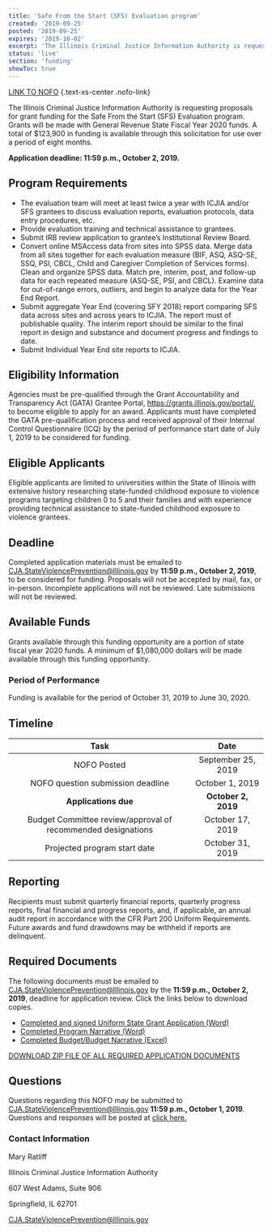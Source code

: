 ```yaml
---
title: 'Safe From the Start (SFS) Evaluation program'
created: '2019-09-25'
posted: '2019-09-25'
expires: '2019-10-02'
excerpt: 'The Illinois Criminal Justice Information Authority is requesting proposals for grant funding for the Safe From the Start (SFS) Evaluation program. Grants will be made with General Revenue State Fiscal Year 2020 funds. A total of $123,900 in funding is available through this solicitation for use over a period of eight months.'
status: 'live'
section: 'funding'
showToc: true
---
```


[LINK TO NOFO](SFSEFY20NOFO.PDF) {.text-xs-center .nofo-link}

The Illinois Criminal Justice Information Authority is requesting proposals for grant funding for the Safe From the Start (SFS) Evaluation program. Grants will be made with General Revenue State Fiscal Year 2020 funds. A total of $123,900 in funding is available through this solicitation for use over a period of eight months.

**Application deadline: 11:59 p.m., October 2, 2019.**

## Program Requirements

- The evaluation team will meet at least twice a year with ICJIA and/or SFS grantees to discuss evaluation reports, evaluation protocols, data entry procedures, etc.
- Provide evaluation training and technical assistance to grantees.
- Submit IRB review application to grantee’s Institutional Review Board.
- Convert online MSAccess data from sites into SPSS data. Merge data from all sites together for each evaluation measure (BIF, ASQ, ASQ-SE, SSQ, PSI, CBCL, Child and Caregiver Completion of Services forms). Clean and organize SPSS data. Match pre, interim, post, and follow-up data for each repeated measure (ASQ-SE, PSI, and CBCL). Examine data for out-of-range errors, outliers, and begin to analyze data for the Year End Report.
- Submit aggregate Year End (covering SFY 2018) report comparing SFS data across sites and across years to ICJIA. The report must of publishable quality. The interim report should be similar to the final report in design and substance and document progress and findings to date.
- Submit Individual Year End site reports to ICJIA.

## Eligibility Information

Agencies must be pre-qualified through the Grant Accountability and Transparency Act (GATA) Grantee Portal, https://grants.illinois.gov/portal/, to become eligible to apply for an award. Applicants must have completed the GATA pre-qualification process and received approval of their Internal Control Questionnaire (ICQ) by the period of performance start date of July 1, 2019 to be considered for funding.

## Eligible Applicants

Eligible applicants are limited to universities within the State of Illinois with extensive history researching state-funded childhood exposure to violence programs targeting children 0 to 5 and their families and with experience providing technical assistance to state-funded childhood exposure to violence grantees.

## Deadline

Completed application materials must be emailed to CJA.StateViolencePrevention@Illinois.gov by **11:59 p.m., October 2, 2019**, to be considered for funding. Proposals will not be accepted by mail, fax, or in-person. Incomplete applications will not be reviewed. Late submissions will not be reviewed.

## Available Funds

Grants available through this funding opportunity are a portion of state fiscal year 2020 funds. A minimum of $1,080,000 dollars will be made available through this funding opportunity.

### Period of Performance

Funding is available for the period of October 31, 2019 to June 30, 2020.

## Timeline

|                             Task                             |        Date         |
| :----------------------------------------------------------: | :-----------------: |
|                         NOFO Posted                          | September 25, 2019  |
|              NOFO question submission deadline               |   October 1, 2019   |
|                     **Applications due**                     | **October 2, 2019** |
| Budget Committee review/approval of recommended designations |  October 17, 2019   |
|                 Projected program start date                 |  October 31, 2019   |

## Reporting

Recipients must submit quarterly financial reports, quarterly progress reports, final financial and progress reports, and, if applicable, an annual audit report in accordance with the CFR Part 200 Uniform Requirements. Future awards and fund drawdowns may be withheld if reports are delinquent.

## Required Documents

The following documents must be emailed to CJA.StateViolencePrevention@Illinois.gov by the **11:59 p.m., October 2, 2019**, deadline for application review. Click the links below to download copies.

- [Completed and signed Uniform State Grant Application (Word)](SFSEVALAPPLICATION.docx)
- [Completed Program Narrative (Word)](SFSEVALNARRATIVE.docx)
- [Completed Budget/Budget Narrative (Excel)](SFSEVAL.BUDGET.xlsx)

[DOWNLOAD ZIP FILE OF ALL REQUIRED APPLICATION DOCUMENTS](SFSEVAL.zip)

## Questions

Questions regarding this NOFO may be submitted to CJA.StateViolencePrevention@Illinois.gov **11:59 p.m., October 1, 2019**. Questions and responses will be posted at [click here.](SFSFY20RESPONSEtoAPPLICANTQuestions)

### Contact Information

Mary Ratliff

Illinois Criminal Justice Information Authority

607 West Adams, Suite 906

Springfield, IL 62701

CJA.StateViolencePrevention@Illinois.gov
